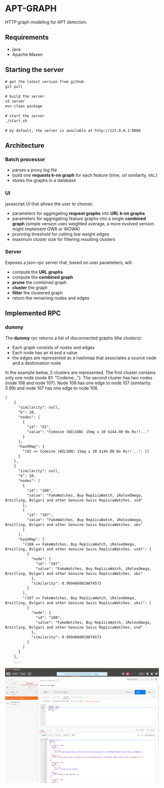 # APT-GRAPH

HTTP graph modeling for APT detection.

## Requirements
- java
- Apache Maven

## Starting the server

```
# get the latest version from github
git pull

# build the server
cd server
mvn clean package

# start the server
./start.sh

# by default, the server is available at http://127.0.0.1:8080
```

## Architecture

### Batch processor
- parses a proxy log file
- build one **requests k-nn graph** for each feature (time, url similarity, etc.)
- stores the graphs in a database

### UI
javascript UI that allows the user to choose:
- parameters for aggregating **request graphs** into **URL k-nn graphs**
- parameters for aggregating feature graphs into a single **combined graph** (simple version uses weighted average, a more evolved version might implement OWA or WOWA)
- prunning threshold for cutting low weight edges
- maximum cluster size for filtering resulting clusters

### Server
Exposes a json-rpc server that, based on user parameters, will:
- compute the **URL graphs**
- compute the **combined graph**
- **prune** the combined graph
- **cluster** the graph
- **filter** the clustered graph
- return the remaining nodes and edges

## Implemented RPC
### dummy

The **dummy** rpc returns a list of disconnected graphs (the clusters):
- Each graph consists of nodes and edges
- Each node has an id and a value
- the edges are represented as a hashmap that associates a source node and a destionation node

In the example below, 2 clusters are represented. The first cluster contains only one node (node 81: "Codeine..."). The second cluster has two nodes (node 108 and node 107). Node 108 has one edge to node 107 (similarity: 0.99) and node 107 has one edge to node 108.

```
[
    {
      "similarity": null,
      "k": 10,
      "nodes": [
        {
          "id": "81",
          "value": "Codeine (WILSON) 15mg x 30 $144.00 No Rx!!..."
        }
      ],
      "hashMap": {
        "(81 => Codeine (WILSON) 15mg x 30 $144.00 No Rx!!...": []
      }
    },
    {
      "similarity": null,
      "k": 10,
      "nodes": [
        {
          "id": "108",
          "value": "FakeWatches, Buy Rep1icaWatch, iRolexOmega, Breitling, Bvlgari and other Genuine Swiss Rep1icaWatches. vxd"
        },
        {
          "id": "107",
          "value": "FakeWatches, Buy Rep1icaWatch, iRolexOmega, Breitling, Bvlgari and other Genuine Swiss Rep1icaWatches. ubs"
        }
      ],
      "hashMap": {
        "(108 => FakeWatches, Buy Rep1icaWatch, iRolexOmega, Breitling, Bvlgari and other Genuine Swiss Rep1icaWatches. vxd)": [
          {
            "node": {
              "id": "107",
              "value": "FakeWatches, Buy Rep1icaWatch, iRolexOmega, Breitling, Bvlgari and other Genuine Swiss Rep1icaWatches. ubs"
            },
            "similarity": 0.9994660019874573
          }
        ],
        "(107 => FakeWatches, Buy Rep1icaWatch, iRolexOmega, Breitling, Bvlgari and other Genuine Swiss Rep1icaWatches. ubs)": [
          {
            "node": {
              "id": "108",
              "value": "FakeWatches, Buy Rep1icaWatch, iRolexOmega, Breitling, Bvlgari and other Genuine Swiss Rep1icaWatches. vxd"
            },
            "similarity": 0.9994660019874573
          }
        ]
      }
    },
    ...
```

![](./dummy-rpc.png)